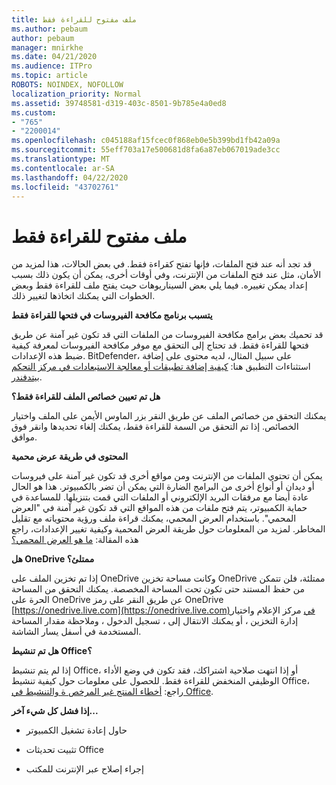 ```yaml
---
title: ملف مفتوح للقراءة فقط
ms.author: pebaum
author: pebaum
manager: mnirkhe
ms.date: 04/21/2020
ms.audience: ITPro
ms.topic: article
ROBOTS: NOINDEX, NOFOLLOW
localization_priority: Normal
ms.assetid: 39748581-d319-403c-8501-9b785e4a0ed8
ms.custom:
- "765"
- "2200014"
ms.openlocfilehash: c045188af15fcec0f868eb0e5b399bd1fb42a09a
ms.sourcegitcommit: 55eff703a17e500681d8fa6a87eb067019ade3cc
ms.translationtype: MT
ms.contentlocale: ar-SA
ms.lasthandoff: 04/22/2020
ms.locfileid: "43702761"
---
```

# <a name="file-open-read-only"></a>ملف مفتوح للقراءة فقط

قد تجد أنه عند فتح الملفات، فإنها تفتح كقراءة فقط. في بعض الحالات، هذا لمزيد من الأمان، مثل عند فتح الملفات من الإنترنت، وفي أوقات أخرى، يمكن أن يكون ذلك بسبب إعداد يمكن تغييره. فيما يلي بعض السيناريوهات حيث يفتح ملف للقراءة فقط وبعض الخطوات التي يمكنك اتخاذها لتغيير ذلك.
  
 **يتسبب برنامج مكافحة الفيروسات في فتحها للقراءة فقط**
  
قد تحميك بعض برامج مكافحة الفيروسات من الملفات التي قد تكون غير آمنة عن طريق فتحها للقراءة فقط. قد تحتاج إلى التحقق مع موفر مكافحة الفيروسات لمعرفة كيفية ضبط هذه الإعدادات. BitDefender، على سبيل المثال، لديه محتوى على إضافة استثناءات التطبيق هنا: [كيفية إضافة تطبيقات أو معالجة الاستبعادات في مركز التحكم بيتدفندر](https://aka.ms/AA6098i).
  
 **هل تم تعيين خصائص الملف للقراءة فقط؟**
  
يمكنك التحقق من خصائص الملف عن طريق النقر بزر الماوس الأيمن على الملف واختيار الخصائص. إذا تم التحقق من السمة للقراءة فقط، يمكنك إلغاء تحديدها وانقر فوق موافق.
  
 **المحتوى في طريقة عرض محمية**
  
يمكن أن تحتوي الملفات من الإنترنت ومن مواقع أخرى قد تكون غير آمنة على فيروسات أو ديدان أو أنواع أخرى من البرامج الضارة التي يمكن أن تضر بالكمبيوتر. هذا هو الحال عادة أيضا مع مرفقات البريد الإلكتروني أو الملفات التي قمت بتنزيلها. للمساعدة في حماية الكمبيوتر، يتم فتح ملفات من هذه المواقع التي قد تكون غير آمنة في "العرض المحمي". باستخدام العرض المحمي، يمكنك قراءة ملف ورؤية محتوياته مع تقليل المخاطر. لمزيد من المعلومات حول طريقة العرض المحمية وكيفية تغيير الإعدادات، راجع هذه المقالة: [ما هو العرض المحمي؟](https://support.office.com/article/d6f09ac7-e6b9-4495-8e43-2bbcdbcb6653)
  
 **هل OneDrive ممتلئ؟**
  
إذا تم تخزين الملف على OneDrive وكانت مساحة تخزين OneDrive ممتلئة، فلن تتمكن من حفظ المستند حتى تكون تحت المساحة المخصصة. يمكنك التحقق من المساحة الحرة على OneDrive عن طريق النقر على رمز OneDrive [https://onedrive.live.com](https://onedrive.live.com)في مركز الإعلام واختيار إدارة التخزين ، أو يمكنك الانتقال إلى ، تسجيل الدخول ، وملاحظة مقدار المساحة المستخدمة في أسفل يسار الشاشة.
  
 **هل تم تنشيط Office؟**
  
إذا لم يتم تنشيط Office، أو إذا انتهت صلاحية اشتراكك، فقد تكون في وضع الأداء الوظيفي المنخفض للقراءة فقط. للحصول على معلومات حول كيفية تنشيط Office، راجع: [أخطاء المنتج غير المرخص ة والتنشيط في Office](https://support.office.com/article/0d23d3c0-c19c-4b2f-9845-5344fedc4380).
  
 **إذا فشل كل شيء آخر...**
  
- حاول إعادة تشغيل الكمبيوتر
    
- تثبيت تحديثات Office
    
- إجراء إصلاح عبر الإنترنت للمكتب
    

